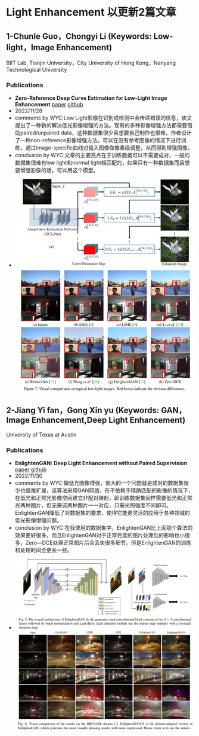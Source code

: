 # Light Enhancement 以更新2篇文章
## 1-Chunle Guo，Chongyi Li (Keywords: Low-light，Image Enhancement)
BIIT Lab, Tianjin University，City University of Hong Kong，Nanyang Technological University
### Publications
- **Zero-Reference Deep Curve Estimation for Low-Light Image Enhancement**  [paper](https://arxiv.org/abs/2001.06826)  [github](https://li-chongyi.github.io/Proj_Zero-DCE.html/)
- 2022/11/28
- comments by WYC:Low Light影像在识别或检测中会传递错误的信息，该文提出了一种新的解决低光影像增强的方法。现有的多种影像增强方法都需要借助paired/unpaired data，这种数据集很少且想要自己制作也很难，作者设计了一种non-reference影像增强方法。可以在没有参考图像的情况下进行训练，通过image-specific曲线对输入图像做像素级调整，从而得到增强图像。
- conclusion by WYC:文章的主要亮点在于训练数据可以不需要成对，一般的数据集很难有low light和normal light相匹配的，如果只有一种数据集而且想要增强影像的话，可以用这个模型。
- ![](./images/Zero_img1.jpg) ![](./images/Zero_img2.jpg)

## 2-Jiang Yi fan，Gong Xin yu (Keywords: GAN，Image Enhancement,Deep Light Enhancement)
University of Texas at Austin
### Publications
- **EnlightenGAN: Deep Light Enhancement without Paired Supervision**  [paper](https://arxiv.org/abs/1906.06972)  [github](https://github.com/VITA-Group/EnlightenGAN)
- 2022/11/30
- comments by WYC:做低光图像增强，很大的一个问题就是成对的数据集很少也很难扩展，该算法采用GAN网络，在不依赖于精确匹配的影像的情况下，在低光和正常光影像空间建立非配对映射，即训练数据集同样需要低光和正常光两种图片，但无需这两种图片一一对应，只需光照强度不同即可。EnlightenGAN降低了对数据集的要求，使得它能更灵活的应用于各种领域的低光影像增强问题。
- conclusion by WYC:在我使用的数据集中，EnlightenGAN比上面那个算法的效果要好很多，而且EnlightenGAN对于正常亮度的图片处理后的影响也小很多，Zero—DCE处理正常图片后会丢失很多细节。但是EnlightenGAN的训练和处理时间会更长一些。
- ![](./images/EnlightGan_img1.jpg) ![](./images/EnlightGan_img2.jpg)